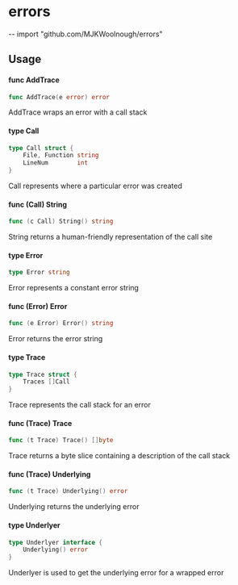 # errors
--
    import "github.com/MJKWoolnough/errors"


## Usage

#### func  AddTrace

```go
func AddTrace(e error) error
```
AddTrace wraps an error with a call stack

#### type Call

```go
type Call struct {
	File, Function string
	LineNum        int
}
```

Call represents where a particular error was created

#### func (Call) String

```go
func (c Call) String() string
```
String returns a human-friendly representation of the call site

#### type Error

```go
type Error string
```

Error represents a constant error string

#### func (Error) Error

```go
func (e Error) Error() string
```
Error returns the error string

#### type Trace

```go
type Trace struct {
	Traces []Call
}
```

Trace represents the call stack for an error

#### func (Trace) Trace

```go
func (t Trace) Trace() []byte
```
Trace returns a byte slice containing a description of the call stack

#### func (Trace) Underlying

```go
func (t Trace) Underlying() error
```
Underlying returns the underlying error

#### type Underlyer

```go
type Underlyer interface {
	Underlying() error
}
```

Underlyer is used to get the underlying error for a wrapped error
